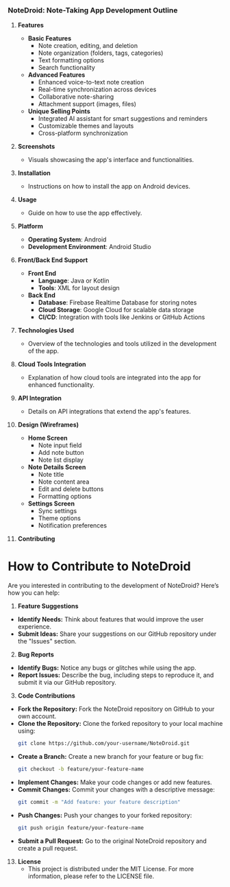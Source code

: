 ### NoteDroid: Note-Taking App Development Outline

1. **Features**
   - **Basic Features**
     - Note creation, editing, and deletion
     - Note organization (folders, tags, categories)
     - Text formatting options
     - Search functionality
   - **Advanced Features**
     - Enhanced voice-to-text note creation
     - Real-time synchronization across devices
     - Collaborative note-sharing
     - Attachment support (images, files)
   - **Unique Selling Points**
     - Integrated AI assistant for smart suggestions and reminders
     - Customizable themes and layouts
     - Cross-platform synchronization

2. **Screenshots**
   - Visuals showcasing the app's interface and functionalities.

3. **Installation**
   - Instructions on how to install the app on Android devices.

4. **Usage**
   - Guide on how to use the app effectively.

5. **Platform**
   - **Operating System**: Android
   - **Development Environment**: Android Studio

6. **Front/Back End Support**
   - **Front End**
     - **Language**: Java or Kotlin
     - **Tools**: XML for layout design
   - **Back End**
     - **Database**: Firebase Realtime Database for storing notes
     - **Cloud Storage**: Google Cloud for scalable data storage
     - **CI/CD**: Integration with tools like Jenkins or GitHub Actions

7. **Technologies Used**
   - Overview of the technologies and tools utilized in the development of the app.

8. **Cloud Tools Integration**
   - Explanation of how cloud tools are integrated into the app for enhanced functionality.

9. **API Integration**
   - Details on API integrations that extend the app's features.

10. **Design (Wireframes)**
    - **Home Screen**
      - Note input field
      - Add note button
      - Note list display
    - **Note Details Screen**
      - Note title
      - Note content area
      - Edit and delete buttons
      - Formatting options
    - **Settings Screen**
      - Sync settings
      - Theme options
      - Notification preferences

11. **Contributing**
  # How to Contribute to NoteDroid
  Are you interested in contributing to the development of NoteDroid? Here’s how you can help:

  1. **Feature Suggestions**
   - **Identify Needs:** Think about features that would improve the user experience.
   - **Submit Ideas:** Share your suggestions on our GitHub repository under the "Issues" section.

  2. **Bug Reports**
   - **Identify Bugs:** Notice any bugs or glitches while using the app.
   - **Report Issues:** Describe the bug, including steps to reproduce it, and submit it via our GitHub repository.

  3. **Code Contributions**
   - **Fork the Repository:** Fork the NoteDroid repository on GitHub to your own account.
   - **Clone the Repository:** Clone the forked repository to your local machine using:
     ```bash
     git clone https://github.com/your-username/NoteDroid.git
     ```
   - **Create a Branch:** Create a new branch for your feature or bug fix:
     ```bash
     git checkout -b feature/your-feature-name
     ```
   - **Implement Changes:** Make your code changes or add new features.
   - **Commit Changes:** Commit your changes with a descriptive message:
     ```bash
     git commit -m "Add feature: your feature description"
     ```
   - **Push Changes:** Push your changes to your forked repository:
     ```bash
     git push origin feature/your-feature-name
     ```
   - **Submit a Pull Request:** Go to the original NoteDroid repository and create a pull request.
     
13. **License**
    - This project is distributed under the MIT License. For more information, please refer to the LICENSE file.

